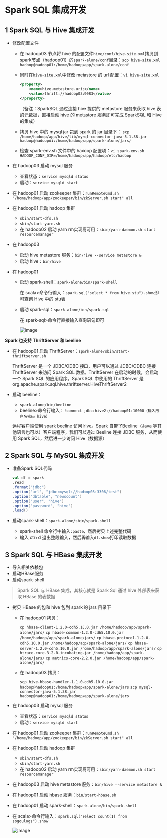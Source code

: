 # Spark SQL 集成开发

## 1 Spark SQL 与 Hive 集成开发

- 修改配置文件

  - 在 hadoop03 节点将 hive 的配置文件`hive/conf/hive-site.xml`拷贝到 spark节点（hadoop01）的`spark-alone/conf`目录：`scp hive-site.xml hadoop@hadoop01:/home/hadoop/app/spark-alone/conf`

  - 同时在`hive-site.xml`中修改 metastore 的 url 配置：`vi hive-site.xml`

    ```xml
    <property>
        <name>hive.metastore.uris</name>
        <value>thrift://hadoop03:9083</value>
    </property>
    ```

    （备注：SparkSQL 通过连接 hive 提供的 metastore 服务来获取 hive 表的元数据，直接启动 hive 的 metastore 服务即可完成 SparkSQL 和 Hive 的集成）

  - 拷贝 hive 中的 mysql jar 包到 spark 的 jar 目录下：
    `scp /home/hadoop/app/hive/lib/mysql-connector-java-5.1.38.jar hadoop@hadoop01:/home/hadoop/app/spark-alone/jars/`

  - 检查 spark-env.sh 文件中的 hadoop 配置项：`vi spark-env.sh`
    `HADOOP_CONF_DIR=/home/hadoop/app/hadoop/etc/hadoop`

- 在 hadoop03 启动 mysql 服务

  - 查看状态：`service mysqld status`
  - 启动：`service mysqld start`

- 在 hadoop01 启动 zookeeper 集群：`runRemoteCmd.sh "/home/hadoop/app/zookeeper/bin/zkServer.sh start" all`

- 在 hadoop01 启动 hadoop 集群

  - `sbin/start-dfs.sh`
  - `sbin/start-yarn.sh`
  - 在 hadoop02 启动 yarn rm实现高可用：`sbin/yarn-daemon.sh start resourcemanager`

- 在 hadoop03 

  - 启动 hive metastore 服务：`bin/hive --service metastore &`
  - 启动 hive：`bin/hive`

- 在 hadoop01 

  - 启动 spark-shell：`spark-alone/bin/spark-shell`

    在 scala>命令行输入：`spark.sql("select * from hive.stu").show`即可查询 Hive 中的 stu表

  - 启动 spark-sql：`spark-alone/bin/spark-sql`

    在 spark-sql>命令行直接输入查询语句即可

    <img src="https://hexo.oss-cn-beijing.aliyuncs.com/%E9%A1%B9%E7%9B%AE/%E6%90%9C%E7%8B%97%E7%94%A8%E6%88%B7%E6%97%A5%E5%BF%97%E5%88%86%E6%9E%90%E7%B3%BB%E7%BB%9F/174.jpg" alt="image"  />

**Spark 也支持 ThriftServer 和 beeline**

- 在 hadoop01 启动 ThriftServer：`spark-alone/sbin/start-thriftserver.sh`

  ThriftServer 是一个 JDBC/ODBC 接口，用户可以通过 JDBC/ODBC 连接 ThriftServer 来访问 Spark SQL 数据。ThriftServer 在启动的时候，会启动一个 Spark SQL 的应用程序。Spark SQL 中使用的 ThriftServer 是 org.apache.spark.sql.hive.thriftserver.HiveThriftServer2

- 启动 beeline：

  - `spark-alone/bin/beeline`
  - beeline>命令行输入：`!connect jdbc:hive2://hadoop01:10000（输入用户名密码 hive）`

  远程客户端使用 spark beeline 访问 hive。Spark 自带了Beeline（Java 等其他语言也可以）客户端程序，我们可以通过 Beeline 连接 JDBC 服务，从而使用 Spark SQL，然后进一步访问 Hive（数据源）

## 2 Spark SQL 与 MySQL 集成开发

- 准备Spark SQL代码

  ```scala
  val df = spark
  .read
  .format("jdbc")
  .option("url", "jdbc:mysql://hadoop03:3306/test")
  .option("dbtable", "newscount")
  .option("user", "hive")
  .option("password", "hive")
  .load()
  ```

- 启动spark-shell：`spark-alone/sbin/spark-shell`

  - spark-shell 命令行中输入`:paste`，然后拷贝上述完整代码
  - 输入 ctr+d 退出整段输入，然后再输入`df.show`打印读取数据

## 3 Spark SQL 与 HBase 集成开发

- 导入相关依赖包
- 启动HBase服务
- 启动spark-shell

> Spark SQL 与 HBase 集成，其核心就是 Spark Sql 通过 hive 外部表来获取 HBase 的表数据

- 拷贝 HBase 的包和 hive 包到 spark 的 jars 目录下

  - 在 hadoop01 拷贝：

    `cp hbase-client-1.2.0-cdh5.10.0.jar /home/hadoop/app/spark-alone/jars/`
    `cp hbase-common-1.2.0-cdh5.10.0.jar /home/hadoop/app/spark-alone/jars/`
    `cp hbase-protocol-1.2.0-cdh5.10.0.jar /home/hadoop/app/spark-alone/jars/`
    `cp hbase-server-1.2.0-cdh5.10.0.jar /home/hadoop/app/spark-alone/jars/`
    `cp htrace-core-3.2.0-incubating.jar /home/hadoop/app/spark-alone/jars/`
    `cp metrics-core-2.2.0.jar /home/hadoop/app/spark-alone/jars/`

  - 在 hadoop03 拷贝：

    `scp hive-hbase-handler-1.1.0-cdh5.10.0.jar hadoop@hadoop01:/home/hadoop/app/spark-alone/jars`
    `scp mysql-connector-java-5.1.38.jar hadoop@hadoop01:/home/hadoop/app/spark-alone/jars`

- 在 hadoop03 启动 mysql 服务

  - 查看状态：`service mysqld status`
  - 启动：`service mysqld start`

- 在 hadoop01 启动 zookeeper 集群：`runRemoteCmd.sh "/home/hadoop/app/zookeeper/bin/zkServer.sh start" all`

- 在 hadoop01 启动 hadoop 集群

  - `sbin/start-dfs.sh`
  - `sbin/start-yarn.sh`
  - 在 hadoop02 启动 yarn rm实现高可用：`sbin/yarn-daemon.sh start resourcemanager`

- 在 hadoop03 启动 hive metastore 服务：`bin/hive --service metastore &`

- 在 hadoop01 启动 hbase 服务：`bin/start-hbase.sh`

- 在 hadoop01 启动 spark-shell：`spark-alone/bin/spark-shell`

- 在 scala>命令行输入：`spark.sql("select count(1) from sogoulogs").show`

  <img src="https://hexo.oss-cn-beijing.aliyuncs.com/%E9%A1%B9%E7%9B%AE/%E6%90%9C%E7%8B%97%E7%94%A8%E6%88%B7%E6%97%A5%E5%BF%97%E5%88%86%E6%9E%90%E7%B3%BB%E7%BB%9F/175.jpg" alt="image"  />